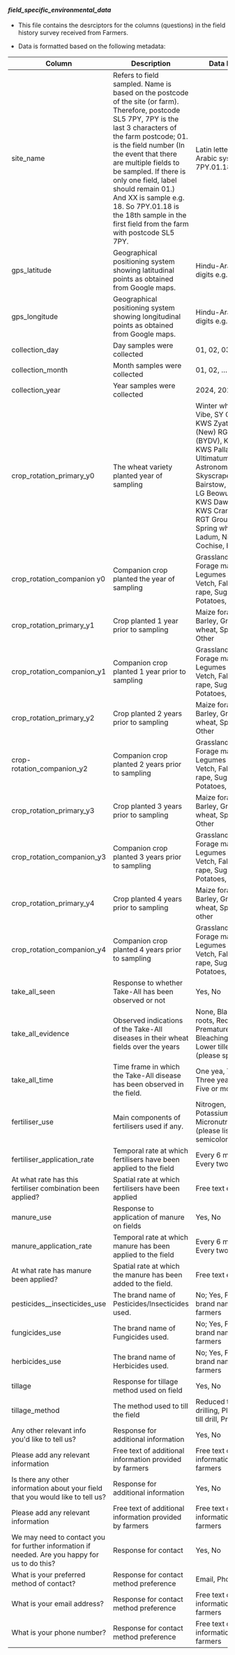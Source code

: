 #### *field_specific_environmental_data*

- This file contains the desrciptors for the columns (questions) in the field history survey received from Farmers.

- Data is formatted based on the following metadata:

| **Column** | **Description**                                                                       | **Data Description**                                                                                                                                                                                                                                                                                                                                                                                                                                                      |
|------------|---------------------------------------------------------------------------------------|---------------------------------------------------------------------------------------------------------------------------------------------------------------------------------------------------------------------------------------------------------------------------------------------------------------------------------------------------------------------------------------------------------------------------------------------------------------------|
| site_name    | Refers to field sampled. Name is based on the postcode of the site (or farm). Therefore, postcode SL5 7PY, 7PY is the last 3 characters of the farm postcode; 01. is the field number (In the event that there are multiple fields to be sampled. If there is only one field, label should remain 01.) And XX is sample e.g. 18. So 7PY.01.18 is the 18th sample in the first field from the farm with postcode SL5 7PY.     | Latin letters and Hindu-Arabic system digits E.g 7PY.01.18                     |  
| gps_latitude       | Geographical positioning system showing latitudinal points as obtained from Google maps.             | Hindu-Arabic system digits e.g. 51.409056,                                                                                                                                                                                                                                                                                                                          |
| gps_longitude     | Geographical positioning system showing longitudinal points as obtained from Google maps.                  | Hindu-Arabic system digits e.g. -0.640111 | 
| collection_day | Day samples were collected | 01, 02, 03,  …, 31                                                                                                                                                                                                                                                                                                                                                          |
| collection_month   | Month samples were collected                                                 | 01, 02, …, 12                                                                                                                                                                                                                                                                                                                                                                                                                                                 |    
| collection_year | Year samples were collected | 2024, 2025 |
| crop_rotation_primary_y0 | The wheat variety planted year of sampling | Winter wheat - KWS Vibe, SY Cheer, Skyfall, KWS Zyatt, Crusoe, (New) RGT Goldfinch (BYDV), KWS Extase, KWS Palladium, KWS Ultimatum, Bamford, LG Astronomer, Blackstone, Skyscraper, RGT Bairstow, LG Tapestry, LG Beowulf, Oxford, KWS Dawsum, Fitzroy, KWS Cranium, SY Insitor, RGT Grouse (BYDV), Spring wheat -(KWS Ladum, Nissaba, Mulika, Cochise, Hexham) |
| crop_rotation_companion y0 | Companion crop planted the year of sampling | Grassland, Barley, Forage maize, Oats, Legumes (Beans, Peas, Vetch, Fallow), Oilseed rape, Sugar beet, Potatoes, Other |
| crop_rotation_primary_y1 | Crop planted 1 year prior to sampling | Maize forage, Oats, Barley, Grass ley, Winter wheat, Spring wheat, Other |
| crop_rotation_companion_y1 | Companion crop planted 1 year prior to sampling | Grassland, Barley, Forage maize, Oats, Legumes (Beans, Peas, Vetch, Fallow), Oilseed rape, Sugar beet, Potatoes, Other |
| crop_rotation_primary_y2 | Crop planted 2 years prior to sampling | Maize forage, Oats, Barley, Grass ley, Winter wheat, Spring wheat, Other |
| crop-rotation_companion_y2 | Companion crop planted 2 years prior to sampling | Grassland, Barley, Forage maize, Oats, Legumes (Beans, Peas, Vetch, Fallow), Oilseed rape, Sugar beet, Potatoes, Other |
| crop_rotation_primary_y3 | Crop planted 3 years prior to sampling | Maize forage, Oats, Barley, Grass ley, Winter wheat, Spring wheat, Other |
| crop_rotation_companion_y3 | Companion crop planted 3 years prior to sampling | Grassland, Barley, Forage maize, Oats, Legumes (Beans, Peas, Vetch, Fallow), Oilseed rape, Sugar beet, Potatoes, Other |
| crop_rotation_primary_y4 | Crop planted 4 years prior to sampling | Maize forage, Oats, Barley, Grass ley, Winter wheat, Spring wheat, other |
| crop_rotation_companion_y4 | Companion crop planted 4 years prior to sampling | Grassland, Barley, Forage maize, Oats, Legumes (Beans, Peas, Vetch, Fallow), Oilseed rape, Sugar beet, Potatoes, Other |
| take_all_seen | Response to whether Take-All has been observed or not | Yes, No | 
| take_all_evidence | Observed indications of the Take-All diseases in their wheat fields over the years | None, Black lesions on roots, Reduced yields, Premature death, Bleaching/discolouration, Lower tillering, Other (please specify) |
| take_all_time | Time frame in which the Take-All disease has been observed in the field. | One yea, Two years, Three years, Four years, Five or more years |
| fertiliser_use | Main components of fertilisers used if any. | Nitrogen, Phosphous, Potassium, Micronutrients, Other (please list with semicolons) |
| fertiliser_application_rate | Temporal rate at which fertilisers have been applied to the field | Every 6 months, Yearly, Every two years, Other |
| At what rate has this fertiliser combination been applied? | Spatial rate at which fertilisers have been applied | Free text e.g. 3kg/ha |
| manure_use | Response to application of manure on fields | Yes, No |
| manure_application_rate | Temporal rate at which manure has been applied to the field | Every 6 months, Yearly, Every two years, Other |
| At what rate has manure been applied? | Spatial rate at which the manure has been added to the field. | Free text e.g. 3kg/ha |
| pesticides__insecticides_use | The brand name of Pesticides/Insecticides used. | No; Yes, Free text of brand name provided by farmers  |
| fungicides_use | The brand name of Fungicides used. | No; Yes, Free text of brand name provided by farmers |
| herbicides_use | The brand name of Herbicides used. | No; Yes, Free text of brand name provided by farmers |
| tillage | Response for tillage method used on field | Yes, No |
| tillage_method | The method used to till the field | Reduced tillage, Direct drilling, Ploughed, Strip till drill, Primary Tilling |
| Any other relevant info you'd like to tell us? | Response for additional information | Yes, No |
| Please add any relevant information | Free text of additional information provided by farmers | Free text of additional information provided by farmers |
| Is there any other information about your field that you would like to tell us? | Response for additional information | Yes, No |
| Please add any relevant information | Free text of additional information provided by farmers | Free text of additional information provided by farmers |
| We may need to contact you for further information if needed. Are you happy for us to do this? | Response for contact | Yes, No |
| What is your preferred method of contact? | Response for contact method preference | Email, Phone |
| What is your email address? | Response for contact method preference | Free text of additional information provided by farmers |
| What is your phone number? | Response for contact method preference | Free text of additional information provided by farmers |
